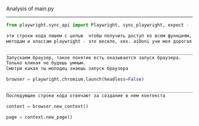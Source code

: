 Analysis of main.py
____________________________________________________________________________________________________________________________________________________________________________________
```python
from playwright.sync_api import Playwright, sync_playwright, expect -

эти строки кода пишем с целью  чтобы получить доступ ко всем функциям,
методам и классам playwright - это весело, хех. aiDoni учи моя дорогая!!!

____________________________________________________________________________________________________________________________________________________________________________________
Запускаем браузер, такое понятие есть оказывается запуск браузера.
Только кликая не будешь умным.
Смотри какая ты молодец знаешь запуск браузера

browser = playwright.chromium.launch(headless=False)

____________________________________________________________________________________________________________________________________________________________________________________
Последующие строки кода отвечают за создание в нем контекста

context = browser.new_context()

page = context.new_page()
